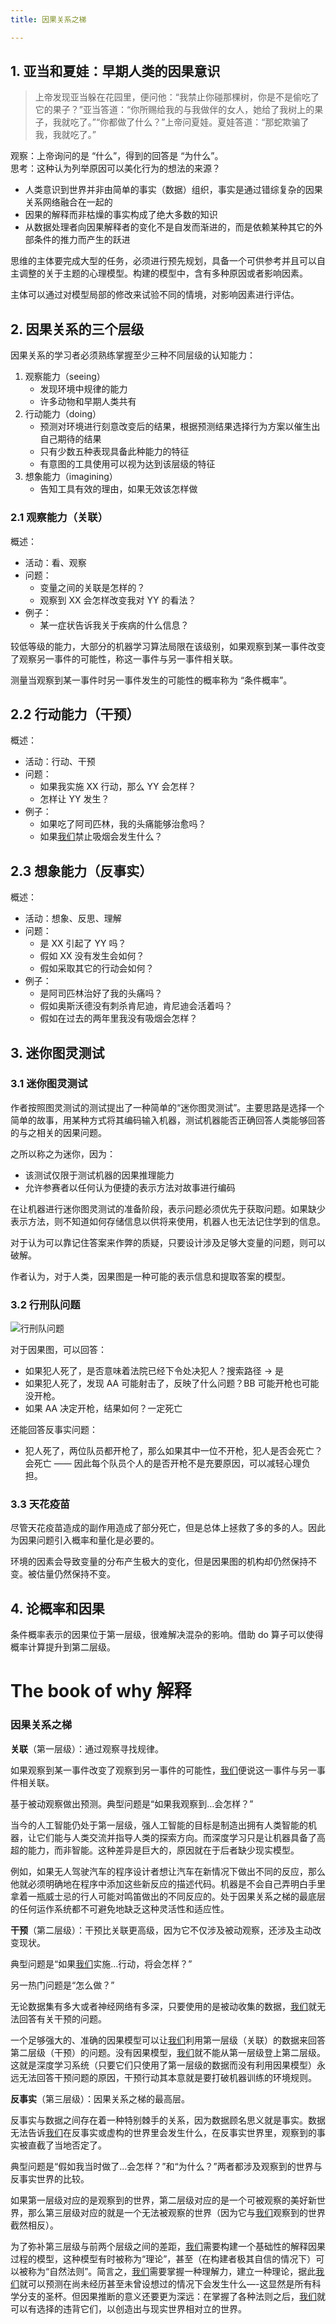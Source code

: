 ```yaml
---
title: 因果关系之梯

---
```

## <span id="1">1. 亚当和夏娃：早期人类的因果意识</span>

> 上帝发现亚当躲在花园里，便问他：“我禁止你碰那棵树，你是不是偷吃了它的果子？”亚当答道：“你所赐给我的与我做伴的女人，她给了我树上的果子，我就吃了。”“你都做了什么？”上帝问夏娃。夏娃答道：“那蛇欺骗了我，我就吃了。”

观察：上帝询问的是 “什么”，得到的回答是 “为什么”。  
思考：这种认为列举原因可以美化行为的想法的来源？

* 人类意识到世界并非由简单的事实（数据）组织，事实是通过错综复杂的因果关系网络融合在一起的
* 因果的解释而非枯燥的事实构成了绝大多数的知识
* 从数据处理者向因果解释者的变化不是自发而渐进的，而是依赖某种其它的外部条件的推力而产生的跃进

思维的主体要完成大型的任务，必须进行预先规划，具备一个可供参考并且可以自主调整的关于主题的心理模型。构建的模型中，含有多种原因或者影响因素。

主体可以通过对模型局部的修改来试验不同的情境，对影响因素进行评估。

## <span id="2">2. 因果关系的三个层级</span>

因果关系的学习者必须熟练掌握至少三种不同层级的认知能力：

  1. 观察能力（seeing）
      * 发现环境中规律的能力
      * 许多动物和早期人类共有
  2. 行动能力（doing）
      * 预测对环境进行刻意改变后的结果，根据预测结果选择行为方案以催生出自己期待的结果
      * 只有少数五种表现具备此种能力的特征
      * 有意图的工具使用可以视为达到该层级的特征
  3. 想象能力（imagining）
      * 告知工具有效的理由，如果无效该怎样做

### <span id="21">2.1 观察能力（关联）</span>

概述：

* 活动：看、观察
* 问题：
  * 变量之间的关联是怎样的？
  * 观察到 <span class="katex math inline"><span class="katex"><span class="katex-mathml">X</span><span class="katex-html" aria-hidden="true"><span class="base"><span class="mord mathdefault">X</span></span></span></span></span> 会怎样改变我对 <span class="katex math inline"><span class="katex"><span class="katex-mathml">Y</span><span class="katex-html" aria-hidden="true"><span class="base"><span class="mord mathdefault">Y</span></span></span></span></span> 的看法？
* 例子：
  * 某一症状告诉我关于疾病的什么信息？

较低等级的能力，大部分的机器学习算法局限在该级别，如果观察到某一事件改变了观察另一事件的可能性，称这一事件与另一事件相关联。

测量当观察到某一事件时另一事件发生的可能性的概率称为 “条件概率”。

## <span id="22">2.2 行动能力（干预）</span>

概述：

* 活动：行动、干预
* 问题：
  * 如果我实施 <span class="katex math inline"><span class="katex"><span class="katex-mathml">X</span><span class="katex-html" aria-hidden="true"><span class="base"><span class="mord mathdefault">X</span></span></span></span></span> 行动，那么 <span class="katex math inline"><span class="katex"><span class="katex-mathml">Y</span><span class="katex-html" aria-hidden="true"><span class="base"><span class="mord mathdefault">Y</span></span></span></span></span> 会怎样？
  * 怎样让 <span class="katex math inline"><span class="katex"><span class="katex-mathml">Y</span><span class="katex-html" aria-hidden="true"><span class="base"><span class="mord mathdefault">Y</span></span></span></span></span> 发生？
* 例子：
  * 如果吃了阿司匹林，我的头痛能够治愈吗？
  * 如果[我们](https://www.w3cdoc.com)禁止吸烟会发生什么？

## <span id="23">2.3 想象能力（反事实）</span>

概述：

* 活动：想象、反思、理解
* 问题：
  * 是 <span class="katex math inline"><span class="katex"><span class="katex-mathml">X</span><span class="katex-html" aria-hidden="true"><span class="base"><span class="mord mathdefault">X</span></span></span></span></span> 引起了 <span class="katex math inline"><span class="katex"><span class="katex-mathml">Y</span><span class="katex-html" aria-hidden="true"><span class="base"><span class="mord mathdefault">Y</span></span></span></span></span> 吗？
  * 假如 <span class="katex math inline"><span class="katex"><span class="katex-mathml">X</span><span class="katex-html" aria-hidden="true"><span class="base"><span class="mord mathdefault">X</span></span></span></span></span> 没有发生会如何？
  * 假如采取其它的行动会如何？
* 例子：
  * 是阿司匹林治好了我的头痛吗？
  * 假如奥斯沃德没有刺杀肯尼迪，肯尼迪会活着吗？
  * 假如在过去的两年里我没有吸烟会怎样？

## <span id="3">3. 迷你图灵测试</span>

### <span id="31">3.1 迷你图灵测试</span>

作者按照图灵测试的测试提出了一种简单的“迷你图灵测试”。主要思路是选择一个简单的故事，用某种方式将其编码输入机器，测试机器能否正确回答人类能够回答的与之相关的因果问题。

之所以称之为迷你，因为：

* 该测试仅限于测试机器的因果推理能力
* 允许参赛者以任何认为便捷的表示方法对故事进行编码

在让机器进行迷你图灵测试的准备阶段，表示问题必须优先于获取问题。如果缺少表示方法，则不知道如何存储信息以供将来使用，机器人也无法记住学到的信息。

对于认为可以靠记住答案来作弊的质疑，只要设计涉及足够大变量的问题，则可以破解。

作者认为，对于人类，因果图是一种可能的表示信息和提取答案的模型。

### <span id="32">3.2 行刑队问题</span>

<img class="lazyloaded" src="https://haomou.oss-cn-beijing.aliyuncs.com/upload/2022/10/dowhy_1-3.2-1.png" data-src="https://haomou.oss-cn-beijing.aliyuncs.com/upload/2022/10/dowhy_1-3.2-1.png?x-oss-process=image/format,webp" alt="行刑队问题" data-ll-status="loaded" />

对于因果图，可以回答：

* 如果犯人死了，是否意味着法院已经下令处决犯人？搜索路径 -> 是
* 如果犯人死了，发现 <span class="katex math inline"><span class="katex"><span class="katex-mathml">A</span><span class="katex-html" aria-hidden="true"><span class="base"><span class="mord mathdefault">A</span></span></span></span></span> 可能射击了，反映了什么问题？<span class="katex math inline"><span class="katex"><span class="katex-mathml">B</span><span class="katex-html" aria-hidden="true"><span class="base"><span class="mord mathdefault">B</span></span></span></span></span> 可能开枪也可能没开枪。
* 如果 <span class="katex math inline"><span class="katex"><span class="katex-mathml">A</span><span class="katex-html" aria-hidden="true"><span class="base"><span class="mord mathdefault">A</span></span></span></span></span> 决定开枪，结果如何？一定死亡

还能回答反事实问题：

* 犯人死了，两位队员都开枪了，那么如果其中一位不开枪，犯人是否会死亡？会死亡 —— 因此每个队员个人的是否开枪不是充要原因，可以减轻心理负担。

### <span id="33">3.3 天花疫苗</span>

尽管天花疫苗造成的副作用造成了部分死亡，但是总体上拯救了多的多的人。因此为因果问题引入概率和量化是必要的。

环境的因素会导致变量的分布产生极大的变化，但是因果图的机构却仍然保持不变。被估量仍然保持不变。

## <span id="4">4. 论概率和因果</span>

条件概率表示的因果位于第一层级，很难解决混杂的影响。借助 do 算子可以使得概率计算提升到第二层级。

# The book of why 解释

### 因果关系之梯

**关联**（第一层级）：通过观察寻找规律。

如果观察到某一事件改变了观察到另一事件的可能性，[我们](https://www.w3cdoc.com)便说这一事件与另一事件相关联。

基于被动观察做出预测。典型问题是“如果我观察到…会怎样？”

当今的人工智能仍处于第一层级，强人工智能的目标是制造出拥有人类智能的机器，让它们能与人类交流并指导人类的探索方向。而深度学习只是让机器具备了高超的能力，而非智能。这种差异是巨大的，原因就在于后者缺少现实模型。

例如，如果无人驾驶汽车的程序设计者想让汽车在新情况下做出不同的反应，那么他就必须明确地在程序中添加这些新反应的描述代码。机器是不会自己弄明白手里拿着一瓶威士忌的行人可能对鸣笛做出的不同反应的。处于因果关系之梯的最底层的任何运作系统都不可避免地缺乏这种灵活性和适应性。

**干预**（第二层级）：干预比关联更高级，因为它不仅涉及被动观察，还涉及主动改变现状。

典型问题是“如果[我们](https://www.w3cdoc.com)实施…行动，将会怎样？”

另一热门问题是“怎么做？”

无论数据集有多大或者神经网络有多深，只要使用的是被动收集的数据，[我们](https://www.w3cdoc.com)就无法回答有关干预的问题。

一个足够强大的、准确的因果模型可以让[我们](https://www.w3cdoc.com)利用第一层级（关联）的数据来回答第二层级（干预）的问题。没有因果模型，[我们](https://www.w3cdoc.com)就不能从第一层级登上第二层级。这就是深度学习系统（只要它们只使用了第一层级的数据而没有利用因果模型）永远无法回答干预问题的原因，干预行动其本意就是要打破机器训练的环境规则。

**反事实**（第三层级）：因果关系之梯的最高层。

反事实与数据之间存在着一种特别棘手的关系，因为数据顾名思义就是事实。数据无法告诉[我们](https://www.w3cdoc.com)在反事实或虚构的世界里会发生什么，在反事实世界里，观察到的事实被直截了当地否定了。

典型问题是“假如我当时做了…会怎样？”和“为什么？”两者都涉及观察到的世界与反事实世界的比较。

如果第一层级对应的是观察到的世界，第二层级对应的是一个可被观察的美好新世界，那么第三层级对应的就是一个无法被观察的世界（因为它与[我们](https://www.w3cdoc.com)观察到的世界截然相反）。

为了弥补第三层级与前两个层级之间的差距，[我们](https://www.w3cdoc.com)需要构建一个基础性的解释因果过程的模型，这种模型有时被称为“理论”，甚至（在构建者极其自信的情况下）可以被称为“自然法则”。简言之，[我们](https://www.w3cdoc.com)需要掌握一种理解力，建立一种理论，据此[我们](https://www.w3cdoc.com)就可以预测在尚未经历甚至未曾设想过的情况下会发生什么&#8212;-这显然是所有科学分支的圣杯。但因果推断的意义还要更为深远：在掌握了各种法则之后，[我们](https://www.w3cdoc.com)就可以有选择的违背它们，以创造出与现实世界相对立的世界。
